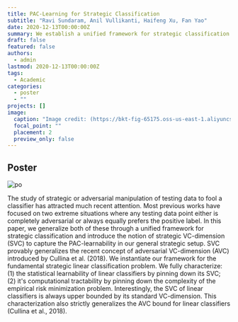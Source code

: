 ```yaml
---
title: PAC-Learning for Strategic Classification
subtitle: "Ravi Sundaram, Anil Vullikanti, Haifeng Xu, Fan Yao"
date: 2020-12-13T00:00:00Z
summary: We establish a unified framework for strategic classification problems and introduce the notion of strategic VC-dimension (SVC) to capture its PAC-learnability.
draft: false
featured: false
authors:
  - admin
lastmod: 2020-12-13T00:00:00Z
tags:
  - Academic
categories:
  - poster
  - ""
projects: []
image:
  caption: "Image credit: (https://bkt-fig-65175.oss-us-east-1.aliyuncs.com/research/poster/poster_svc.jpeg)"
  focal_point: ""
  placement: 2
  preview_only: false
---
```






## Poster

![po](https://bkt-fig-65175.oss-us-east-1.aliyuncs.com/research/poster/poster_svc.jpeg)

The study of strategic or adversarial manipulation of testing data to
  fool a classifier has attracted much recent attention. Most previous works
  have focused on two extreme situations where any testing data point either is
  completely adversarial or always equally prefers the positive label. In this
  paper, we generalize both of these through a unified framework for strategic
  classification and introduce the notion of strategic VC-dimension (SVC) to
  capture the PAC-learnability in our general strategic setup. SVC provably
  generalizes the recent concept of adversarial VC-dimension (AVC) introduced by
  Cullina et al. (2018). We instantiate our framework for the fundamental
  strategic linear classification problem. We fully characterize: (1) the
  statistical learnability of linear classifiers by pinning down its SVC; (2)
  it's computational tractability by pinning down the complexity of the
  empirical risk minimization problem. Interestingly, the SVC of linear
  classifiers is always upper bounded by its standard VC-dimension. This
  characterization also strictly generalizes the AVC bound for linear
  classifiers (Cullina et al., 2018).



